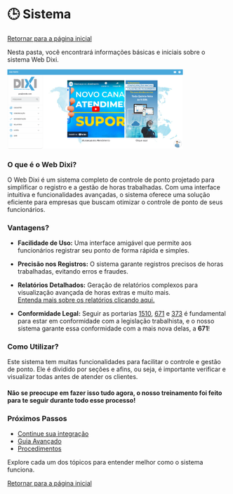 # 🕒 Sistema

[Retornar para a página inicial](../)

Nesta pasta, você encontrará informações básicas e iniciais sobre o sistema Web Dixi. 

<p align="left">
  <img src="../imagens/foto sistema.png" width="400" alt="Imagem Sistema">
</p>

### O que é o Web Dixi?

O Web Dixi é um sistema completo de controle de ponto projetado para simplificar o registro e a gestão de horas trabalhadas. Com uma interface intuitiva e funcionalidades avançadas, o sistema oferece uma solução eficiente para empresas que buscam otimizar o controle de ponto de seus funcionários.

### Vantagens?

- **Facilidade de Uso:**
  Uma interface amigável que permite aos funcionários registrar seu ponto de forma rápida e simples.

- **Precisão nos Registros:**
  O sistema garante registros precisos de horas trabalhadas, evitando erros e fraudes.

- **Relatórios Detalhados:**
  Geração de relatórios complexos para visualização avançada de horas extras e muito mais.<br>
  [Entenda mais sobre os relatórios clicando aqui.](../relatorios)

- **Conformidade Legal:**
  Seguir as portarias [1510](./portarias/1510.md), [671](./portarias/671.md) e [373](./portarias/373.md) é fundamental para estar em conformidade com a legislação trabalhista, e o nosso sistema garante essa conformidade com a mais nova delas, a **671**!

### Como Utilizar?

Este sistema tem muitas funcionalidades para facilitar o controle e gestão de ponto. Ele é dividido por seções e afins, ou seja, é importante verificar e visualizar todas antes de atender os clientes.

#### Não se preocupe em fazer isso tudo agora, o nosso treinamento foi feito para te seguir durante todo esse processo!

### Próximos Passos
- [Continue sua integração](./primeiros_passos.md)
- [Guia Avançado](./guia_avancado.md)
- [Procedimentos](../procedimentos.md)

Explore cada um dos tópicos para entender melhor como o sistema funciona.

[Retornar para a página inicial](../)
